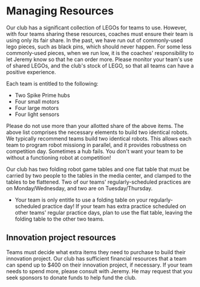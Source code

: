 # Managing Resources

Our club has a significant collection of LEGOs for teams to use. However, with four teams sharing these resources, coaches must ensure their team is using only its fair share. In the past, we have run out of commonly-used lego pieces, such as black pins, which should never happen. For some less commonly-used pieces, when we run low, it is the coaches' responsibility to let Jeremy know so that he can order more. Please monitor your team's use of shared LEGOs, and the club's stock of LEGO, so that all teams can have a positive experience.

Each team is entitled to the following:
* Two Spike Prime hubs
* Four small motors
* Four large motors
* Four light sensors

Please do not use more than your allotted share of the above items. The above list comprises the necessary elements to build two identical robots. We typically recommend teams build two identical robots. This allows each team to program robot missiong in parallel, and it provides robustness on competition day. Sometimes a hub fails. You don't want your team to be without a functioning robot at competition!

Our club has two folding robot game tables and one flat table that must be carried by two people to the tables in the media center, and clamped to the tables to be flattened. Two of our teams' regularly-scheduled practices are on Monday/Wednesday, and two are on Tuesday/Thursday.

* Your team is only entitle to use a folding table on your regularly-scheduled practice day! If your team has extra practice scheduled on other teams' regular practice days, plan to use the flat table, leaving the folding table to the other two teams.

## Innovation project resources

Teams must decide what extra items they need to purchase to build their innovation project. Our club has sufficient financial resources that a team can spend up to $400 on their innovation project, if necessary. If your team needs to spend more, please consult with Jeremy. He may request that you seek sponsors to donate funds to help fund the club.
